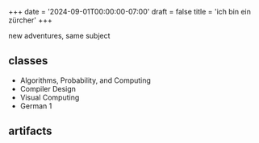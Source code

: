 +++
date = '2024-09-01T00:00:00-07:00'
draft = false
title = 'ich bin ein zürcher'
+++

new adventures, same subject

<!--more-->

## classes

- Algorithms, Probability, and Computing
- Compiler Design
- Visual Computing
- German 1

## artifacts

